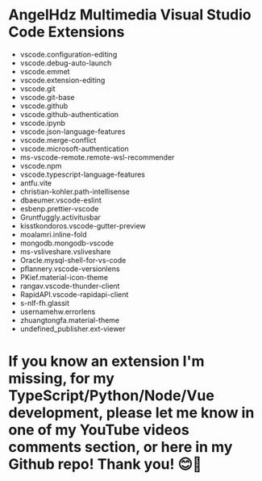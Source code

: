 # AngelHdz Multimedia Visual Studio Code Extensions

- vscode.configuration-editing
- vscode.debug-auto-launch
- vscode.emmet
- vscode.extension-editing
- vscode.git
- vscode.git-base
- vscode.github
- vscode.github-authentication
- vscode.ipynb
- vscode.json-language-features
- vscode.merge-conflict
- vscode.microsoft-authentication
- ms-vscode-remote.remote-wsl-recommender
- vscode.npm
- vscode.typescript-language-features
- antfu.vite
- christian-kohler.path-intellisense
- dbaeumer.vscode-eslint
- esbenp.prettier-vscode
- Gruntfuggly.activitusbar
- kisstkondoros.vscode-gutter-preview
- moalamri.inline-fold
- mongodb.mongodb-vscode
- ms-vsliveshare.vsliveshare
- Oracle.mysql-shell-for-vs-code
- pflannery.vscode-versionlens
- PKief.material-icon-theme
- rangav.vscode-thunder-client
- RapidAPI.vscode-rapidapi-client
- s-nlf-fh.glassit
- usernamehw.errorlens
- zhuangtongfa.material-theme
- undefined_publisher.ext-viewer

# If you know an extension I'm missing, for my TypeScript/Python/Node/Vue development, please let me know in one of my YouTube videos comments section, or here in my Github repo! Thank you! 😊🤝
